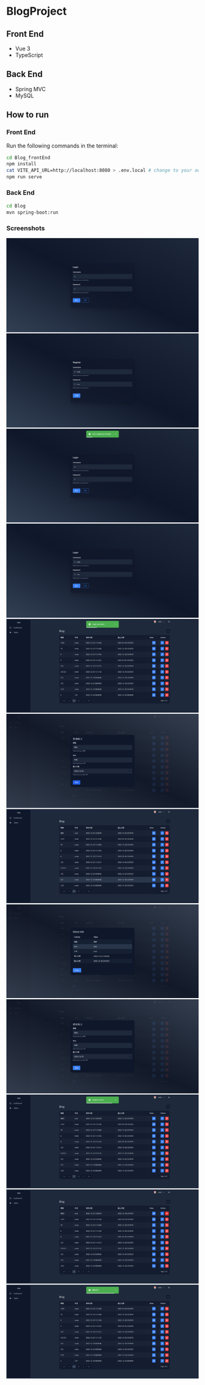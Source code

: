 # BlogProject

## Front End

- Vue 3
- TypeScript

## Back End

- Spring MVC
- MySQL

## How to run

### Front End

Run the following commands in the terminal:

```bash
cd Blog_frontEnd
npm install
cat VITE_API_URL=http://localhost:8080 > .env.local # change to your own back end url
npm run serve
```

### Back End

```bash
cd Blog
mvn spring-boot:run
```

### Screenshots

!["初始頁面"](<./Images/localhost_4000_admin-one-vue-tailwind_%20(4).png>)
!["註冊"](<./Images/localhost_4000_admin-one-vue-tailwind_%20(5).png>)
!["註冊成功跳轉登入"](<./Images/localhost_4000_admin-one-vue-tailwind_%20(6).png>)
!["登入"](<./Images/localhost_4000_admin-one-vue-tailwind_%20(7).png>)
!["登入成功"](<./Images/localhost_4000_admin-one-vue-tailwind_%20(8).png>)
!["新增貼文"](<./Images/localhost_4000_admin-one-vue-tailwind_%20(9).png>)
!["新增貼文成功"](<./Images/localhost_4000_admin-one-vue-tailwind_%20(10).png>)
!["查看貼文"](<./Images/localhost_4000_admin-one-vue-tailwind_%20(11).png>)
!["編輯貼文"](<./Images/localhost_4000_admin-one-vue-tailwind_%20(13).png>)
!["編輯貼文成功"](<./Images/localhost_4000_admin-one-vue-tailwind_%20(14).png>)
!["刪除貼文"](<./Images/localhost_4000_admin-one-vue-tailwind_%20(15).png>)
!["刪除貼文成功"](<./Images/localhost_4000_admin-one-vue-tailwind_%20(16).png>)
